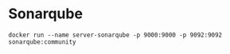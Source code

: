 # Sonarqube
```
docker run --name server-sonarqube -p 9000:9000 -p 9092:9092 sonarqube:community
```
